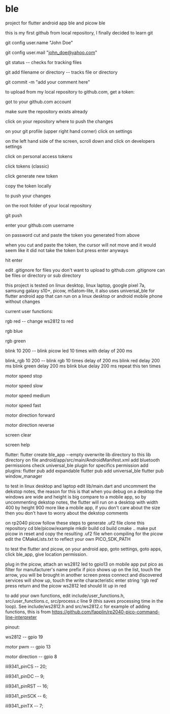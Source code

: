 # ble
project for flutter android app ble and picow ble

this is my first github from local repository, I finally decided to learn git

  git config user.name "John Doe"
  
  git config user.mail "john_doe@yahoo.com"
  

  git status  --  checks for tracking files
  
  git add filename or directory  -- tracks file or directory
  
  git commit -m "add your comment here"
  
to upload from my local repository to github.com, get a token:

  got to your github.com account
  
  make sure the repository exists already
  
  click on your repository where to push the changes
  
  on your git profile (upper right hand corner) click on settings
  
  on the left hand side of the screen, scroll down and click on developers settings
  
  click on personal access tokens
  
  click tokens (classic)
  
  click generate new token
  
  copy the token locally
  
  
to push your changes

  on the root folder of your local repository
  
  git push
  
  enter your github.com username
  
  on password cut and paste the token you generated from above
  
  when you cut and paste the token, the cursor will not move and it would seem like it did not
  take the token but press enter anyways
  
  hit enter
  
  edit .gitignore for files you don't want to upload to github.com
  .gitignore can be files or directory or sub directory

this project is tested on linux desktop, linux laptop, google pixel 7a, samsung galaxy s10+, picow, m5atom-lite, it also uses universal_ble for flutter android app that can run on a linux desktop or android mobile phone without changes

current user functions:

rgb red  --  change ws2812 to red

rgb blue

rgb green

blink 10 200  --  blink picow led 10 times with delay of 200 ms

blink_rgb 10 200  --  blink rgb 10 times delay of 200 ms
                        blink red delay 200 ms
                        blink green delay 200 ms
                        blink blue delay 200 ms
                        repeat this ten times
                        
motor speed stop

motor speed slow

motor speed medium

motor speed fast

motor direction forward

motor direction reverse

screen clear

screen help

flutter:
  flutter create ble_app --empty
  overwrite lib directory to this lib directory
  on file android/app/src/main/AndroidManifest.xml add bluetooth permissions
    check universal_ble plugin for specifics permission
  add plugins:
    flutter pub add expandable
    flutter pub add universal_ble
    flutter pub window_manager
    
  to test in linux desktop and laptop edit lib/main.dart
  and uncomment the dekstop notes, the reason for this is that when you debug on a
  desktop the windows are wide and height is big compare to a mobile app, so by
  uncommenting dekstop notes, the flutter will run on a desktop with width 400 by height 900
  more like a mobile app, if you don't care about the size then you don't have to worry about
  the dekstop comments
  
  on rp2040 picow follow these steps to generate .uf2 file
  clone this repository
  cd ble/picow/example
  mkdir build
  cd build
  cmake ..
  make
  put picow in reset and copy the resulting .uf2 file
  when compiling for the picow edit the CMakeLists.txt to reflect your own PICO_SDK_PATH
  
  to test the flutter and picow, on your android app, goto settings, goto apps, click ble_app,
  give location permission.
  
  plug in the picow, attach an ws2812 led to gpio13
  on mobile app put pico as filter for manufacturer's name prefix
  if pico shows up on the list, touch the arrow, you will be brought in another screen
  press connect and discovered services will show up, touch the write characteristic
  enter string 'rgb red' press return and the picow ws2812 led should lit up in red
  
  to add your own functions, edit include/user_functions.h, src/user_functions.c,
    src/process.c line 9 (this saves processing time in the loop). See include/ws2812.h and src/ws2812.c for
    example of adding functions, this is from https://github.com/fapplin/rp2040-pico-command-line-interpreter
    
pinout:

ws2812           --  gpio 19

motor pwm        --  gpio 13

motor direction  --  gpio 8 

ili9341_pinCS    --  20;

ili9341_pinDC    --  9;

ili9341_pinRST   --  16;

ili9341_pinSCK   --  6;

ili9341_pinTX    --  7;
  
  
  
